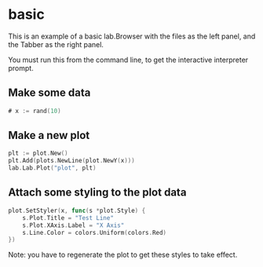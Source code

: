 # basic

This is an example of a basic lab.Browser with the files as the left panel, and the Tabber as the right panel.

You must run this from the command line, to get the interactive interpreter prompt.

## Make some data

```Go
# x := rand(10)
```

## Make a new plot

```Go
plt := plot.New()
plt.Add(plots.NewLine(plot.NewY(x)))
lab.Lab.Plot("plot", plt)
```

## Attach some styling to the plot data

```Go
plot.SetStyler(x, func(s *plot.Style) {
	s.Plot.Title = "Test Line"
	s.Plot.XAxis.Label = "X Axis"
	s.Line.Color = colors.Uniform(colors.Red)
})
```

Note: you have to regenerate the plot to get these styles to take effect.


